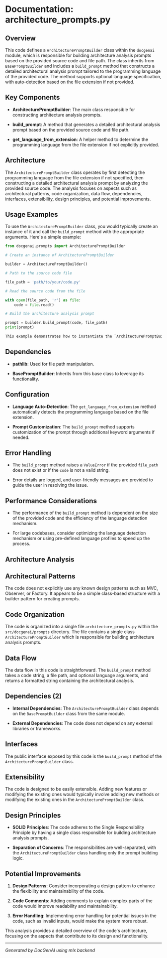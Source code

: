# Documentation: architecture_prompts.py

## Overview

This code defines a `ArchitecturePromptBuilder` class within the `docgenai` module, which is responsible for building architecture analysis prompts based on the provided source code and file path. The class inherits from `BasePromptBuilder` and includes a `build_prompt` method that constructs a detailed architectural analysis prompt tailored to the programming language of the provided code.
The method supports optional language specification, with auto-detection based on the file extension if not provided.

## Key Components

- **ArchitecturePromptBuilder**: The main class responsible for constructing architecture analysis prompts.

- **build_prompt**: A method that generates a detailed architectural analysis prompt based on the provided source code and file path.

- **get_language_from_extension**: A helper method to determine the programming language from the file extension if not explicitly provided.

## Architecture

The `ArchitecturePromptBuilder` class operates by first detecting the programming language from the file extension if not specified, then constructing a detailed architectural analysis prompt by analyzing the provided source code.
The analysis focuses on aspects such as architectural patterns, code organization, data flow, dependencies, interfaces, extensibility, design principles, and potential improvements.

## Usage Examples

To use the `ArchitecturePromptBuilder` class, you would typically create an instance of it and call the `build_prompt` method with the appropriate arguments. Here's a simple example:

```python
from docgenai.prompts import ArchitecturePromptBuilder

# Create an instance of ArchitecturePromptBuilder

builder = ArchitecturePromptBuilder()

# Path to the source code file

file_path = 'path/to/your/code.py'

# Read the source code from the file

with open(file_path, 'r') as file:
    code = file.read()

# Build the architecture analysis prompt

prompt = builder.build_prompt(code, file_path)
print(prompt)

This example demonstrates how to instantiate the `ArchitecturePromptBuilder`, read the source code from a file, and generate an architecture analysis prompt.

```

## Dependencies

- **pathlib**: Used for file path manipulation.

- **BasePromptBuilder**: Inherits from this base class to leverage its functionality.

## Configuration

- **Language Auto-Detection**: The `get_language_from_extension` method automatically detects the programming language based on the file extension.

- **Prompt Customization**: The `build_prompt` method supports customization of the prompt through additional keyword arguments if needed.

## Error Handling

- The `build_prompt` method raises a `ValueError` if the provided `file_path` does not exist or if the `code` is not a valid string.

- Error details are logged, and user-friendly messages are provided to guide the user in resolving the issue.

## Performance Considerations

- The performance of the `build_prompt` method is dependent on the size of the provided code and the efficiency of the language detection mechanism.

- For large codebases, consider optimizing the language detection mechanism or using pre-defined language profiles to speed up the process.

## Architecture Analysis

## Architectural Patterns

The code does not explicitly use any known design patterns such as MVC, Observer, or Factory. It appears to be a simple class-based structure with a builder pattern for creating prompts.

## Code Organization

The code is organized into a single file `architecture_prompts.py` within the `src/docgenai/prompts` directory. The file contains a single class `ArchitecturePromptBuilder` which is responsible for building architecture analysis prompts.

## Data Flow

The data flow in this code is straightforward. The `build_prompt` method takes a code string, a file path, and optional language arguments, and returns a formatted string containing the architectural analysis.

## Dependencies (2)

- **Internal Dependencies**: The `ArchitecturePromptBuilder` class depends on the `BasePromptBuilder` class from the same module.

- **External Dependencies**: The code does not depend on any external libraries or frameworks.

## Interfaces

The public interface exposed by this code is the `build_prompt` method of the `ArchitecturePromptBuilder` class.

## Extensibility

The code is designed to be easily extensible. Adding new features or modifying the existing ones would typically involve adding new methods or modifying the existing ones in the `ArchitecturePromptBuilder` class.

## Design Principles

- **SOLID Principles**: The code adheres to the Single Responsibility Principle by having a single class responsible for building architecture analysis prompts.

- **Separation of Concerns**: The responsibilities are well-separated, with the `ArchitecturePromptBuilder` class handling only the prompt building logic.

## Potential Improvements

1. **Design Patterns**: Consider incorporating a design pattern to enhance the flexibility and maintainability of the code.

2. **Code Comments**: Adding comments to explain complex parts of the code would improve readability and maintainability.

3. **Error Handling**: Implementing error handling for potential issues in the code, such as invalid inputs, would make the system more robust.

This analysis provides a detailed overview of the code's architecture, focusing on the aspects that contribute to its design and functionality.

---

*Generated by DocGenAI using mlx backend*
